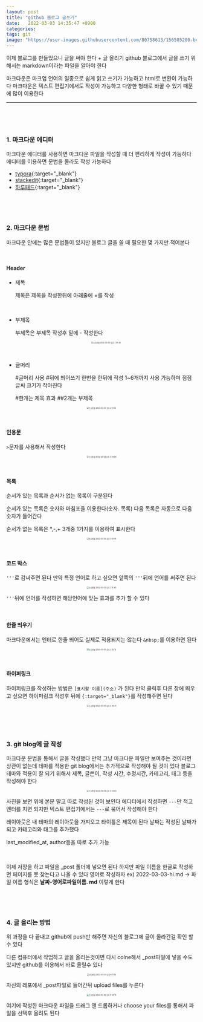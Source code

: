 ```yaml
---
layout: post
title: "github 블로그 글쓰기"
date:   2022-03-03 14:35:47 +0900
categories:
tags: git
image: "https://user-images.githubusercontent.com/80758613/156505200-bc96c3ca-a114-4c6f-8782-d539820f3370.png"
---
```


이제 블로그를 만들었으니 글을 써야 한다 + 글 올리기 github 블로그에서 글을 쓰기 위해서는 markdown이라는 파일을 알아야 한다

마크다운은 마크업 언어의 일종으로 쉽게 읽고 쓰기가 가능하고 html로 변환이 가능하다 마크다운은 텍스트 편집기에서도 작성이 가능하고 다양한 형태로 바꿀 수 있기 때문에 많이 이용한다

---

&nbsp;

&nbsp;

### 1. 마크다운 에디터

마크다운 에디터를 사용하면 마크다운 파일을 작성할 때 더 편리하게 작성이 가능하다 에디터를 이용하면 문법을 몰라도 작성 가능하다

- [typora](https://typora.io/){:target="_blank"}
- [stackedit](https://stackedit.io/){:target="_blank"}
- [하루패드](http://pad.haroopress.com/){:target="_blank"}

&nbsp;

&nbsp;

### 2. 마크다운 문법

마크다운 안에는 많은 문법들이 있지만 블로그 글을 쓸 때 필요한 몇 가지만 적어본다

&nbsp;

#### Header

- 제목

  제목은 제목을 작성한뒤에 아래줄에 =를 작성

  &nbsp;

- 부제목

  부제목은 부제목 작성후 밑에 - 작성한다

  <center>
  <img alt="스크린샷 2022-03-03 오후 2 55 42" src="https://user-images.githubusercontent.com/80758613/156505200-bc96c3ca-a114-4c6f-8782-d539820f3370.png" style="zoom:33%;">
  </center>

  &nbsp;

- 글머리

  #글머리 사용 #뒤에 띄어쓰기 한번을 한뒤에 작성 1~6개까지 사용 가능하며 점점 글씨 크기가 작아진다

  #한개는 제목 효과 ##2개는 부제목

<center>
<img alt="스크린샷 2022-03-03 오후 2 51 52" src="https://user-images.githubusercontent.com/80758613/156504664-1ccbdda4-d3cb-4d84-a066-3ea024a5aba8.png" style="zoom:33%;">
</center>

&nbsp;

#### 인용문

`>`문자를 사용해서 작성한다

<center>
<img alt="스크린샷 2022-03-03 오후 3 00 54" src="https://user-images.githubusercontent.com/80758613/156505643-fdebfa1f-4c73-4dcb-889c-eeb1693b0319.png" style="zoom:33%;">
</center>

&nbsp;

#### 목록

순서가 있는 목록과 순서가 없는 목록이 구분된다

순서가 있는 목록은 숫자와 마침표을 이용한다(숫자. 목록) 다음 목록은 자동으로 다음 숫자가 들어간다

순서가 없는 목록은 *,-,+ 3개중 1가지를 이용하여 표시한다

<center>
<img alt="스크린샷 2022-03-03 오후 3 07 01" src="https://user-images.githubusercontent.com/80758613/156506707-860b1e71-b825-4f97-bfb9-6a2c202b0597.png" style="zoom:33%;">
</center>

&nbsp;

#### 코드 박스

`'''`로 감싸주면 된다 만약 특정 언어로 하고 싶으면 앞쪽의 `'''`뒤에 언어를 써주면 된다

<center>
<img alt="스크린샷 2022-03-03 오후 3 15 40" src="https://user-images.githubusercontent.com/80758613/156507443-ecaf4b1b-4b14-432f-a1df-a039b0391193.png" style="zoom:33%;">
</center>

`'''`뒤에 언어를 작성하면 해당언어에 맞는 효과를 추가 할 수 있다

&nbsp;

#### 한줄 띄우기 

마크다운에서는 엔터로 한줄 띄어도 실제로 적용되지는 않는다 `&nbsp;`를 이용하면 된다

<center>
<img alt="스크린샷 2022-03-03 오후 3 25 12" src="https://user-images.githubusercontent.com/80758613/156508593-ad8c4060-f2bd-423c-b0b0-cc27321554c1.png" style="zoom:33%;">
</center>

&nbsp;

#### 하이퍼링크

하이퍼링크를 작성하는 방법은 `[표시할 이름](주소)` 가 된다 만약 클릭후 다른 창에 띄우고 싶으면 하이퍼링크 작성후 뒤에 `{:target="_blank"}`를 작성해주면 된다

<center>
<img alt="스크린샷 2022-03-03 오후 3 46 31" src="https://user-images.githubusercontent.com/80758613/156511660-35f9f979-8ecc-4ad5-bdfb-f5ae1d607b0a.png" style="zoom:33%;">
</center>

&nbsp;

&nbsp;

### 3. git blog에 글 작성

마크다운 문법을 통해서 글을 작성했다 만약 그냥 마크다운 파일만 보여주는 것이라면 상관이 없는데 테마를 적용한 git blog에서는 추가적으로 작성해야 될 것이 있다 블로그 테마와 적용이 잘 되기 위해서 제목, 글쓴이, 작성 시간, 수정시간, 카테고리, 태그 등을 작성해야 한다

<center>
<img alt="스크린샷 2022-03-03 오후 3 54 23" src="https://user-images.githubusercontent.com/80758613/156512596-efd4ca9c-b206-4485-b061-483b38533ba3.png" style="zoom:33%;">
</center>

사진을 보면 위에 본문 말고 따로 작성된 것이 보인다 에디터에서 작성하면 `---`만 적고 엔터를 치면 되지만 텍스트 편집기에서는 `---`로 묶어서 작성해야 한다

레이아웃은 내 테마의 레이아웃을 가져오고 타이틀은 제목이 된다 날짜는 작성된 날짜가 되고 카테고리와 태그를 추가했다

last_modified_at, author등을 따로 추가 가능

&nbsp;

이제 저장을 하고 파일을 _post 폴더에 넣으면 된다 하지만 파일 이름을 한글로 작성하면 페이지를 못 찾는다고 나올 수 있다 영어로 작성하자 ex) 2022-03-03-hi.md -> 파일 이름 형식은 **날짜-영어로파일이름. md** 이렇게 한다

&nbsp;

&nbsp;

### 4. 글 올리는 방법

위 과정을 다 끝내고 github에 push만 해주면 자신의 블로그에 글이 올라간걸 확인 할 수 있다

다른 컴퓨터에서 작업하고 글을 올리는것이면 다시 colne해서 _post파일에 넣을 수도 있지만 github를 이용해서 바로 올릴수 있다

<center>
<img alt="스크린샷 2022-03-03 오후 4 11 18" src="https://user-images.githubusercontent.com/80758613/156514639-015d0fb8-1424-4209-9cd2-9ae72cedda47.png" style="zoom:33%;">
</center>

자신의 레포에서 _post파일로 들어간뒤 upload files를 누른다

<center>
<img alt="스크린샷 2022-03-03 오후 4 09 14" src="https://user-images.githubusercontent.com/80758613/156514722-6370c5c3-19cd-4f85-b66f-364bc6e35d81.png" style="zoom:33%;">
</center>

여기에 작성한 마크다운 파일을 드래그 앤 드롭하거나 choose your files를 통해서 파일을 선택후 올려도 된다

